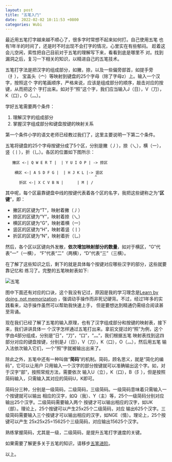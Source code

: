 ```yaml
---
layout: post
title: "五笔入门"
date:  2022-02-02 10:11:53 +0800
categories: Wubi
---
```


最近用五笔打字越来越不顺心了，很多字时常想不起来如何打。自己使用五笔
也有1年半的时间了，还是时不时出现不会打字的情况，心里实在有些郁闷。
趁着这会儿空闲，索性把自己目前对于五笔的理解写下来，看看到底是哪里不
对。找到漏洞之后，复习一下相关的知识，以精进自己的五笔技术。

五笔打字法是把汉字的组成部分，如撇，捺，以及一些偏旁部首，如提手旁（扌），
宝盖头（宀）等映射到键盘的25个字母（除了字母z）上。输入一个汉字，按照这个
字的笔画顺序，严格来说，应该是组成部分的顺序，敲击对应的按键，从而把这个
字打出来。如对于“照”这个字，我们应当输入J（日），V（刀），K（口），O（灬）。

学好五笔需要两个条件：
1. 理解汉字的组成部分
2. 掌握汉字组成部分和键盘按键的映射关系

第一个条件小学的语文老师已经教过我们了，这里主要说明一下第二个条件。

五笔将键盘的25个字母按键分成了5个区，分别是撇（丿），捺（乀），横（一），
竖（丨），折（乚）。各区的位置如下图所示：
```
   撇区 <-| Q W E R T |  | Y U I O P | -> 捺区

    横区 <-| A S D F G |  | H J K L |-> 竖区
                                       ^
      折区 <-| X C V B N |      | M | /
```

其中呢，每个区最靠键盘中线的按键代表着各个区的名字，我把这些键称之为“**区键**”，即：
- 撇区的区键为“T”，映射着撇（丿）
- 捺区的区键为“Y”，映射着捺（乀）
- 横区的区键为“G”，映射着横（一）
- 竖区的区键为“H”，映射着竖（丨）
- 折区的区键为“N”，映射着折（乚）

然后，各个区以区键向外发散，**依次增加映射部分的数量**，如对于横区，“G”代表“一”（一横），
“F”代表“二”（两横），“D”代表“三”（三横）。

在了解了这些知识之后，剩下的就是具体每个按键对应哪些汉字的部分，这些就要靠记忆和
练习了。完整的五笔映射表如下:

![五笔](/assets/wubi.jpg)

图中下面还有对应的口诀，这个我没有记过，原因是我的学习理念是[Learn by doing, not memorization](https://www.engines4ed.org/hyperbook/nodes/NODE-120-pg.html)
，强调动手操作而非死记硬背。不过，经过1年多的实践看来，动手操作虽然可以帮助我快速上手，
但是要想达到精通仍需结合阅读甚至背诵。

现在我们已经了解了五笔的输入原理，也有了汉字组成部分和按键的映射表，接下来，我们讲讲具体一
个汉字怎样通过五笔打出来。拿前文提过的“照”为例，这个字由4部分组成，分别是“日”，“刀”，“口”，“灬”，我们根据五笔
映射表找到这四部分对应的键盘按键，分别是J（日），V（刀），K（口），O（灬），然后用五笔
输入法依次输入它们，一个“照”字就被输出出来了。

除此之外，五笔中还有一种叫做“**简码**”的机制。简码，顾名思义，就是“简化的编码”，它可以让用户
只用输入一个汉字的部分按键就可以准确输出这个字。如，对于汉字“部”，按照常规方法，需要依次
输入U（立），K（口），B（阝），但是按照简码输入，只需输入其对应的简码U，K即可。

简码分三种，分别是一级简码，二级简码，三级简码。一级简码意味着只需输入一个按键就可以输出
相应的汉字，如Q（我）、Y（主）等，25个一级简码分别对应输出25个汉字。二级简码需要输入两个
按键才可以输出相应的汉字，如UK（部）。理论上，25个按键可以产生25x25个二级简码，对应
输出625个汉字。三级简码需要输入三个按键才可以输出相应的汉字，如NGE（情）。理论上，25个按键可以产生
25x25x25=15625个三级简码，对应输出15625个汉字。

熟练掌握简码，尤其是一级，二级简码，是提升五笔打字速度的关键。

如果需要了解更多关于五笔的知识，请移步[五笔进阶](https://guo-sj.github.io/wubi/2022/02/03/wubi-advanced.html)。

以上。
